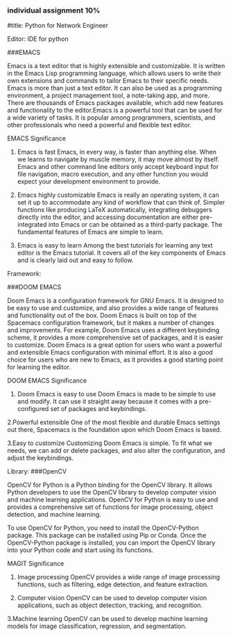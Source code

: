 ### individual assignment 10%
#title: Python for Network Engineer

Editor: IDE for python

###EMACS 

Emacs is a text editor that is highly extensible and customizable. 
It is written in the Emacs Lisp programming language, 
which allows users to write their own extensions and commands to tailor Emacs to their specific needs.
Emacs is more than just a text editor. It can also be used as a programming environment, 
a project management tool, a note-taking app, and more. There are thousands of Emacs packages available,
which add new features and functionality to the editor.Emacs is a powerful tool that can be used for a wide variety of tasks.
It is popular among programmers, scientists, and other professionals who need a powerful and flexible text editor.
 
EMACS Significance
1. Emacs is fast
Emacs, in every way, is faster than anything else. When we learns to navigate by muscle memory, it may move almost by itself. 
Emacs and other command line editors only accept keyboard input for file navigation, macro execution,
and any other function you would expect your development environment to provide.

2. Emacs highly customizable
Emacs is really an operating system, it can set it up to accommodate any kind of workflow that can think of. 
Simpler functions like producing LaTeX automatically, integrating debuggers directly into the editor, 
and accessing documentation are either pre-integrated into Emacs or can be obtained as a third-party package.
The fundamental features of Emacs are simple to learn.

3. Emacs is easy to learn 
Among the best tutorials for learning any text editor is the Emacs tutorial. 
It covers all of the key components of Emacs and is clearly laid out and easy to follow.


Framework:

###DOOM EMACS 

Doom Emacs is a configuration framework for GNU Emacs. It is designed to be easy to use and customize, 
and also provides a wide range of features and functionality out of the box.
Doom Emacs is built on top of the Spacemacs configuration framework, but it makes a number of changes and improvements.
 For example, Doom Emacs uses a different keybinding scheme, 
it provides a more comprehensive set of packages, and it is easier to customize.
Doom Emacs is a great option for users who want a powerful and extensible Emacs configuration with minimal effort.
It is also a good choice for users who are new to Emacs, as it provides a good starting point for learning the editor.

DOOM EMACS Significance
1. Doom Emacs is easy to use 
Doom Emacs is made to be simple to use and modify. 
It can use it straight away because it comes with a pre-configured set of packages and keybindings.

2.Powerful extensible 
One of the most flexible and durable Emacs settings out there, Spacemacs is the foundation upon which Doom Emacs is based.

3.Easy to customize 
Customizing Doom Emacs is simple. To fit what we needs, we can add or delete packages, 
and also alter the configuration, and adjust the keybindings.


Library:
###OpenCV

OpenCV for Python is a Python binding for the OpenCV library. It allows Python developers to use the OpenCV library to develop computer vision and machine learning applications. OpenCV for Python is easy to use and provides a comprehensive set of functions for image processing, object detection, and machine learning.

To use OpenCV for Python, you need to install the OpenCV-Python package. This package can be installed using Pip or Conda. Once the OpenCV-Python package is installed, you can import the OpenCV library into your Python code and start using its functions.


MAGIT Significance


1. Image processing
OpenCV provides a wide range of image processing functions, such as filtering, edge detection, and feature extraction.

2. Computer vision
OpenCV can be used to develop computer vision applications, such as object detection, tracking, and recognition.

3.Machine learning
OpenCV can be used to develop machine learning models for image classification, regression, and segmentation.



